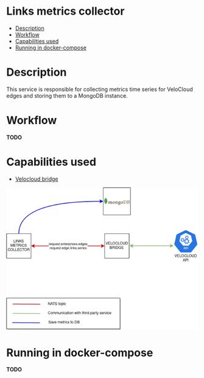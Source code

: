 # Links metrics collector
* [Description](#description)
* [Workflow](#workflow)
* [Capabilities used](#capabilities-used)
* [Running in docker-compose](#running-in-docker-compose)

# Description
This service is responsible for collecting metrics time series for VeloCloud edges and storing them to a MongoDB instance.

# Workflow
__TODO__

# Capabilities used
- [Velocloud bridge](../velocloud-bridge/README.md)

![IMAGE: links-metrics-collector_microservice_relationships](/docs/img/system_overview/use_cases/links-metrics-collector_microservice_relationships.png)

# Running in docker-compose
__TODO__